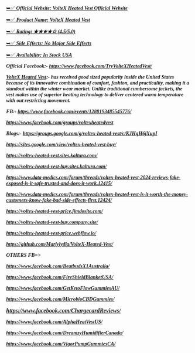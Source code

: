<p><u>➥✅ <strong><span style="font-family: Georgia, serif;"><em>Official Website: <a href="https://getdeal24x7.com/voltex-heated-vest-buy">VolteX Heated Vest Official Website</a></em></span></strong></u></p>
<p><u>➥✅ <strong><span style="font-family: Georgia, serif;"><em>Product Name: <a href="https://getdeal24x7.com/voltex-heated-vest-buy">VolteX Heated Vest</a></em></span></strong></u></p>
<p><u>➥✅ <span style="font-family: Georgia, serif;"><em><strong>Rating: ★★★★☆ (4.5/5.0)</strong></em></span></u></p>
<p><u>➥✅ <span style="font-family: Georgia, serif;"><em><strong>Side Effects: No Major Side Effects</strong></em></span></u></p>
<p><u>➥✅ <span style="font-family: Georgia, serif;"><em><strong>Availability: <a href="https://getdeal24x7.com/voltex-heated-vest-buy">In Stock </a></strong></em></span></u><a href="https://getdeal24x7.com/voltex-heated-vest-buy"><span style="font-family: Georgia, serif;"><em><u><strong>USA</strong></u></em></span></a></p>
<p><span style="font-family: Georgia, serif;"><em><strong>Official Facebook:- </strong></em></span><a href="https://www.facebook.com/TryVolteXHeatedVest/"><span style="font-family: Georgia, serif;"><em><u><strong>https://www.facebook.com/TryVolteXHeatedVest/</strong></u></em></span></a></p>
<p><strong><span style="font-family: Georgia, serif;"><em><a href="https://getdeal24x7.com/voltex-heated-vest-buy">VolteX Heated Vest</a>:- has received good sized popularity inside the United States because of its innovative combination of comfort, fashion, and practicality, making it a standout within the winter wear market. Unlike traditional cumbersome jackets, the vest makes use of superior heating technology to deliver centered warm temperature with out restricting movement.</em></span></strong></p>
<p><span style="font-family: Georgia, serif;"><em><strong>FB:- </strong></em></span><a href="https://www.facebook.com/events/1288193485545776/"><span style="font-family: Georgia, serif;"><em><u><strong>https://www.facebook.com/events/1288193485545776/</strong></u></em></span></a></p>
<p><a href="https://www.facebook.com/groups/voltexheatedvest"><span style="font-family: Georgia, serif;"><em><u><strong>https://www.facebook.com/groups/voltexheatedvest</strong></u></em></span></a></p>
<p><span style="font-family: Georgia, serif;"><em><strong>Blogs:- </strong></em></span><a href="https://groups.google.com/g/voltex-heated-vest/c/KJHqH6jXupI"><span style="font-family: Georgia, serif;"><em><u><strong>https://groups.google.com/g/voltex-heated-vest/c/KJHqH6jXupI</strong></u></em></span></a></p>
<p><a href="https://sites.google.com/view/voltex-heated-vest-buy/"><span style="font-family: Georgia, serif;"><em><u><strong>https://sites.google.com/view/voltex-heated-vest-buy/</strong></u></em></span></a></p>
<p><a href="https://voltex-heated-vest.sites.kaltura.com/"><span style="font-family: Georgia, serif;"><em><u><strong>https://voltex-heated-vest.sites.kaltura.com/</strong></u></em></span></a></p>
<p><a href="https://voltex-heated-vest-buy.sites.kaltura.com/"><span style="font-family: Georgia, serif;"><em><u><strong>https://voltex-heated-vest-buy.sites.kaltura.com/</strong></u></em></span></a></p>
<p><a href="https://www.data-medics.com/forum/threads/voltex-heated-vest-2024-reviews-fake-exposed-is-it-safe-trusted-and-does-it-work.12415/"><span style="font-family: Georgia, serif;"><em><u><strong>https://www.data-medics.com/forum/threads/voltex-heated-vest-2024-reviews-fake-exposed-is-it-safe-trusted-and-does-it-work.12415/</strong></u></em></span></a></p>
<p><a href="https://www.data-medics.com/forum/threads/voltex-heated-vest-is-it-worth-the-money-customers-know-fake-bad-side-effects-first.12424/"><span style="font-family: Georgia, serif;"><em><u><strong>https://www.data-medics.com/forum/threads/voltex-heated-vest-is-it-worth-the-money-customers-know-fake-bad-side-effects-first.12424/</strong></u></em></span></a></p>
<p><a href="https://voltex-heated-vest-price.jimdosite.com/"><span style="font-family: Georgia, serif;"><em><u><strong>https://voltex-heated-vest-price.jimdosite.com/</strong></u></em></span></a></p>
<p><a href="https://voltex-heated-vest-buy.company.site/"><span style="font-family: Georgia, serif;"><em><u><strong>https://voltex-heated-vest-buy.company.site/</strong></u></em></span></a></p>
<p><a href="https://voltex-heated-vest-price.webflow.io/"><span style="font-family: Georgia, serif;"><em><u><strong>https://voltex-heated-vest-price.webflow.io/</strong></u></em></span></a></p>
<p><a href="https://github.com/Mariylydia/VolteX-Heated-Vest/"><span style="font-family: Georgia, serif;"><em><u><strong>https://github.com/Mariylydia/VolteX-Heated-Vest/</strong></u></em></span></a></p>
<p><span style="font-family: Georgia, serif;"><em><strong>OTHERS FB=&gt;</strong></em></span></p>
<p><span style="font-family: Georgia, serif;"><em><strong><a href="https://www.facebook.com/BeatbudsX1Australia/">https://www.facebook.com/BeatbudsX1Australia/</a></strong></em></span></p>
<p><span style="font-family: Georgia, serif;"><em><strong><a href="https://www.facebook.com/FireShieldBlanketUSA/">https://www.facebook.com/FireShieldBlanketUSA/</a></strong></em></span></p>
<p><span style="font-family: Georgia, serif;"><em><strong><a href="https://www.facebook.com/GetKetoFlowGummiesAU/">https://www.facebook.com/GetKetoFlowGummiesAU/</a></strong></em></span></p>
<p><span style="font-family: Georgia, serif;"><em><strong><a href="https://www.facebook.com/MicrobioCBDGummies/">https://www.facebook.com/MicrobioCBDGummies/</a></strong></em></span></p>
<p><a href="https://www.facebook.com/ChargecardReviews/"><span style="font-family: Georgia, serif;"><span style="font-size: medium;"><em><u><strong>https://www.facebook.com/ChargecardReviews/</strong></u></em></span></span></a><u> </u><u> </u></p>
<p><span style="font-family: Georgia, serif;"><em><strong><a href="https://www.facebook.com/AlphaHeatVestUS/"><u>https://www.facebook.com/AlphaHeatVestUS/</u></a></strong></em></span></p>
<p><span style="font-family: Georgia, serif;"><em><strong><a href="https://www.facebook.com/DreamzyHumidifierCanada/"><u>https://www.facebook.com/DreamzyHumidifierCanada/</u></a></strong></em></span></p>
<p><span style="font-family: Georgia, serif;"><em><strong><a href="https://www.facebook.com/VigorPumpGummiesCA/"><u>https://www.facebook.com/VigorPumpGummiesCA/</u></a></strong></em></span></p>
